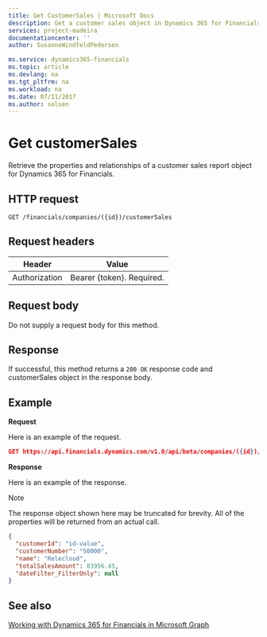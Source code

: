 ```yaml
---
title: Get CustomerSales | Microsoft Docs
description: Get a customer sales object in Dynamics 365 for Financials.
services: project-madeira
documentationcenter: ''
author: SusanneWindfeldPedersen

ms.service: dynamics365-financials
ms.topic: article
ms.devlang: na
ms.tgt_pltfrm: na
ms.workload: na
ms.date: 07/11/2017
ms.author: solsen
---
```


# Get customerSales
Retrieve the properties and relationships of a customer sales report object for Dynamics 365 for Financials.

## HTTP request
```
GET /financials/companies/({id})/customerSales
```

## Request headers
|Header       |Value                     |
|-------------|--------------------------|
|Authorization|Bearer {token}. Required. |

## Request body
Do not supply a request body for this method.

## Response
If successful, this method returns a ```200 OK``` response code and customerSales object in the response body.

## Example

**Request**

Here is an example of the request.

```json
GET https://api.financials.dynamics.com/v1.0/api/beta/companies/({id})/customerSales
```

**Response**

Here is an example of the response. 

> [!NOTE]  
>   The response object shown here may be truncated for brevity. All of the properties will be returned from an actual call.

```json
{
  "customerId": "id-value",
  "customerNumber": "50000",
  "name": "Relecloud",
  "totalSalesAmount": 83956.45,
  "dateFilter_FilterOnly": null  
}
```


## See also
[Working with Dynamics 365 for Financials in Microsoft Graph](../resources/dynamics_overview.md) 